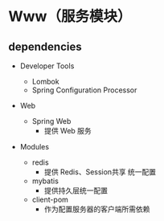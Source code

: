 # Www（服务模块）

## dependencies

- Developer Tools
    - Lombok
    - Spring Configuration Processor

- Web
    - Spring Web
        - 提供 Web 服务

- Modules
    - redis
        - 提供 Redis、Session共享 统一配置
    - mybatis
        - 提供持久层统一配置
    - client-pom
        - 作为配置服务器的客户端所需依赖
